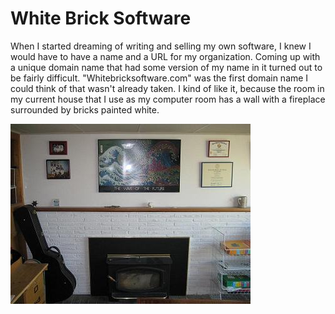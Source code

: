 # White Brick Software

When I started dreaming of writing and selling my own software, I knew I would have to have a name and a URL for my organization.  Coming up with a unique domain name that had some version of my name in it turned out to be fairly difficult.  "Whitebricksoftware.com" was the first domain name I could think of that wasn't already taken.  I kind of like it, because the room in my current house that I use as my computer room has a wall with a fireplace surrounded by bricks painted white.

![White Brick Software office](office.jpg)
